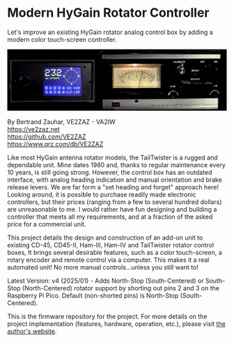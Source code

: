 # Modern HyGain Rotator Controller 
Let's improve an existing HyGain rotator analog control box by adding a modern color touch-screen controller.

![The display of VE2ZAZ's Modern HyGain Controller to the left of the existing HyGain control box](./images/Both_Pictured.png)

By Bertrand Zauhar, VE2ZAZ - VA2IW   
https://ve2zaz.net   
https://github.com/VE2ZAZ   
https://www.qrz.com/db/VE2ZAZ   

Like most HyGain antenna rotator models, the TailTwister is a rugged and dependable unit. Mine dates 1980 and, thanks to regular maintenance every 10 years, is still going strong. However, the control box has an outdated interface, with analog heading indication and manual orientation and brake release levers. We are far form a "set heading and forget" approach here! Looking around, it is possible to purchase readily made electronic controllers, but their prices (ranging from a few to several hundred dollars) are unreasonable to me. I would rather have fun designing and building a controller that meets all my requirements, and at a fraction of the asked price for a commercial unit.

This project details the design and construction of an add-on unit to existing CD-45, CD45-II, Ham-III, Ham-IV and TailTwister rotator control boxes, It brings several desirable features, such as a color touch-screen, a rotary encoder and remote control via a computer. This makes it a real automated unit! No more manual controls...unless you still want to!

Latest Version: v4 (2025/01) - Adds North-Stop (South-Centered) or South-Stop (North-Centered) rotator support by shorting out pins 2 and 3 on the Raspberry Pi Pico. Default (non-shorted pins) is North-Stop (South-Centered).

This is the firmware repository for the project. For more details on the project implementation (features, hardware, operation, etc.), please visit [the author's website](https://ve2zaz.net/T2X_Rotator_Cntrl/Modern_T2X_Control.htm).

